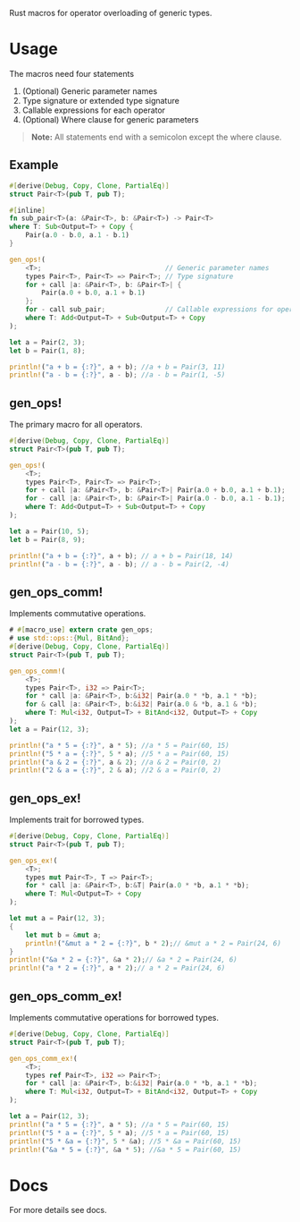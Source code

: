 Rust macros for operator overloading of generic types. 

# Usage

The macros need four statements 

1. (Optional) Generic parameter names
2. Type signature or extended type signature
3. Callable expressions for each operator
4. (Optional) Where clause for generic parameters

> **Note:** All statements end with a semicolon except the where clause.


## Example

```rust
#[derive(Debug, Copy, Clone, PartialEq)]
struct Pair<T>(pub T, pub T);

#[inline]
fn sub_pair<T>(a: &Pair<T>, b: &Pair<T>) -> Pair<T>
where T: Sub<Output=T> + Copy {
    Pair(a.0 - b.0, a.1 - b.1)
}

gen_ops!(
    <T>;                               // Generic parameter names
    types Pair<T>, Pair<T> => Pair<T>; // Type signature
    for + call |a: &Pair<T>, b: &Pair<T>| {
        Pair(a.0 + b.0, a.1 + b.1)
    };
    for - call sub_pair;               // Callable expressions for operators
    where T: Add<Output=T> + Sub<Output=T> + Copy
);

let a = Pair(2, 3);
let b = Pair(1, 8);

println!("a + b = {:?}", a + b); //a + b = Pair(3, 11)
println!("a - b = {:?}", a - b); //a - b = Pair(1, -5)
```

## gen_ops!

The primary macro for all operators. 

```rust
#[derive(Debug, Copy, Clone, PartialEq)]
struct Pair<T>(pub T, pub T);

gen_ops!(
    <T>;
    types Pair<T>, Pair<T> => Pair<T>;
    for + call |a: &Pair<T>, b: &Pair<T>| Pair(a.0 + b.0, a.1 + b.1);
    for - call |a: &Pair<T>, b: &Pair<T>| Pair(a.0 - b.0, a.1 - b.1);
    where T: Add<Output=T> + Sub<Output=T> + Copy
);

let a = Pair(10, 5);
let b = Pair(8, 9);

println!("a + b = {:?}", a + b); // a + b = Pair(18, 14)
println!("a - b = {:?}", a - b); // a - b = Pair(2, -4)
```

## gen_ops_comm!

Implements commutative operations. 

```rust
# #[macro_use] extern crate gen_ops;
# use std::ops::{Mul, BitAnd};
#[derive(Debug, Copy, Clone, PartialEq)]
struct Pair<T>(pub T, pub T);

gen_ops_comm!(
    <T>;
    types Pair<T>, i32 => Pair<T>;
    for * call |a: &Pair<T>, b:&i32| Pair(a.0 * *b, a.1 * *b);
    for & call |a: &Pair<T>, b:&i32| Pair(a.0 & *b, a.1 & *b);
    where T: Mul<i32, Output=T> + BitAnd<i32, Output=T> + Copy
);
let a = Pair(12, 3);

println!("a * 5 = {:?}", a * 5); //a * 5 = Pair(60, 15)
println!("5 * a = {:?}", 5 * a); //5 * a = Pair(60, 15)
println!("a & 2 = {:?}", a & 2); //a & 2 = Pair(0, 2)
println!("2 & a = {:?}", 2 & a); //2 & a = Pair(0, 2)
```

## gen_ops_ex!

Implements trait for borrowed types. 

```rust
#[derive(Debug, Copy, Clone, PartialEq)]
struct Pair<T>(pub T, pub T);

gen_ops_ex!(
    <T>;
    types mut Pair<T>, T => Pair<T>;
    for * call |a: &Pair<T>, b:&T| Pair(a.0 * *b, a.1 * *b);
    where T: Mul<Output=T> + Copy
);

let mut a = Pair(12, 3);
{
    let mut b = &mut a;
    println!("&mut a * 2 = {:?}", b * 2);// &mut a * 2 = Pair(24, 6)
}
println!("&a * 2 = {:?}", &a * 2);// &a * 2 = Pair(24, 6)
println!("a * 2 = {:?}", a * 2);// a * 2 = Pair(24, 6)
```

## gen_ops_comm_ex!

Implements commutative operations for borrowed types. 

```rust
#[derive(Debug, Copy, Clone, PartialEq)]
struct Pair<T>(pub T, pub T);

gen_ops_comm_ex!(
    <T>;
    types ref Pair<T>, i32 => Pair<T>;
    for * call |a: &Pair<T>, b:&i32| Pair(a.0 * *b, a.1 * *b);
    where T: Mul<i32, Output=T> + BitAnd<i32, Output=T> + Copy
);

let a = Pair(12, 3);
println!("a * 5 = {:?}", a * 5); //a * 5 = Pair(60, 15)
println!("5 * a = {:?}", 5 * a); //5 * a = Pair(60, 15)
println!("5 * &a = {:?}", 5 * &a); //5 * &a = Pair(60, 15)
println!("&a * 5 = {:?}", &a * 5); //&a * 5 = Pair(60, 15)
```

# Docs
For more details see docs.
